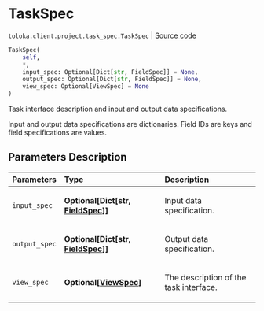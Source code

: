 # TaskSpec
`toloka.client.project.task_spec.TaskSpec` | [Source code](https://github.com/Toloka/toloka-kit/blob/v1.1.4/src/client/project/task_spec.py#L8)

```python
TaskSpec(
    self,
    *,
    input_spec: Optional[Dict[str, FieldSpec]] = None,
    output_spec: Optional[Dict[str, FieldSpec]] = None,
    view_spec: Optional[ViewSpec] = None
)
```

Task interface description and input and output data specifications.


Input and output data specifications are dictionaries.
Field IDs are keys and field specifications are values.

## Parameters Description

| Parameters | Type | Description |
| :----------| :----| :-----------|
`input_spec`|**Optional\[Dict\[str, [FieldSpec](toloka.client.project.field_spec.FieldSpec.md)\]\]**|<p>Input data specification.</p>
`output_spec`|**Optional\[Dict\[str, [FieldSpec](toloka.client.project.field_spec.FieldSpec.md)\]\]**|<p>Output data specification.</p>
`view_spec`|**Optional\[[ViewSpec](toloka.client.project.view_spec.ViewSpec.md)\]**|<p>The description of the task interface.</p>
